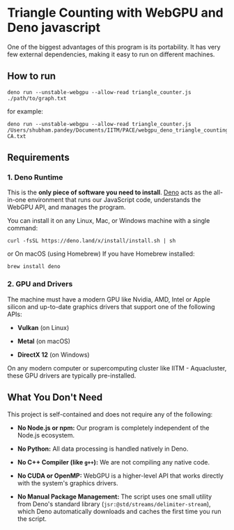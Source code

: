 # Triangle Counting with WebGPU and Deno javascript

One of the biggest advantages of this program is its portability. It has very few external dependencies, making it easy to run on different machines.

## How to run
```visual-basic
deno run --unstable-webgpu --allow-read triangle_counter.js ./path/to/graph.txt
```

for example:
```visual-basic
deno run --unstable-webgpu --allow-read triangle_counter.js /Users/shubham.pandey/Documents/IITM/PACE/webgpu_deno_triangle_counting/sample_graphs_SNAP/roadNet-CA.txt
```

## Requirements

### 1. Deno Runtime

This is the **only piece of software you need to install**. [Deno](https://docs.deno.com/runtime/) acts as the all-in-one environment that runs our JavaScript code, understands the WebGPU API, and manages the program.

You can install it on any Linux, Mac, or Windows machine with a single command:

```visual-basic
curl -fsSL https://deno.land/x/install/install.sh | sh
```
or On macOS (using Homebrew)
If you have Homebrew installed:
```visual-basic
brew install deno
```

### 2. GPU and Drivers

The machine must have a modern GPU like Nvidia, AMD, Intel or Apple silicon and up-to-date graphics drivers that support one of the following APIs:

* **Vulkan** (on Linux)

* **Metal** (on macOS)

* **DirectX 12** (on Windows)

On any modern computer or supercomputing cluster like IITM - Aquacluster, these GPU drivers are typically pre-installed.

## What You Don't Need

This project is self-contained and does not require any of the following:

* **No Node.js or npm:** Our program is completely independent of the Node.js ecosystem.

* **No Python:** All data processing is handled natively in Deno.

* **No C++ Compiler (like `g++`):** We are not compiling any native code.

* **No CUDA or OpenMP:** WebGPU is a higher-level API that works directly with the system's graphics drivers.

* **No Manual Package Management:** The script uses one small utility from Deno's standard library (`jsr:@std/streams/delimiter-stream`), which Deno automatically downloads and caches the first time you run the script.
